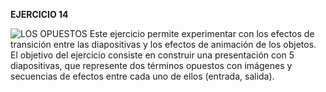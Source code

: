 **EJERCICIO 14**

![LOS OPUESTOS](https://assets.sutori.com/user-uploads/image/fddc0262-5f00-4c2b-af44-f72d093137c6/37fe9856e0ad81878b55c678b4afcc49.jpeg)
Este ejercicio permite experimentar con los efectos de transición entre las diapositivas y los efectos de animación de los objetos. El objetivo del ejercicio consiste en construir una presentación con 5 diapositivas, que represente dos términos opuestos con imágenes y secuencias de efectos entre cada uno de ellos (entrada, salida).


<!--stackedit_data:
eyJoaXN0b3J5IjpbLTY1NTE4NzMxOV19
-->